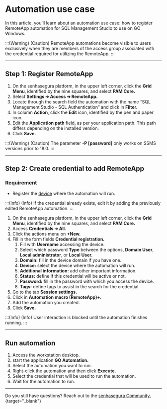 # Automation use case

In this article, you’ll  learn about an automation use case:  how to register RemoteApp automation for SQL Management Studio to use on GO Windows.

:::(Warning) (Caution)
RemoteApp automations become visible to users exclusively when they are members of the access group associated with the credential required for utilizing the RemoteApp.
:::

* * *

## Step 1: Register RemoteApp

1. On the senhasegura platform, in the upper left corner, click the **Grid Menu**, identified by the nine squares, and select **PAM Core.**
2. Select **Settings ➔ Access ➔ RemoteApp.**
3. Locate through the search field the automation with the name “SQL Management Studio - SQL Authentication” and click in **Filter.**
4. In column **Action**, click  the **Edit** icon, identified by the pen and paper icon.
5. Edit the **Application path** field, as per your application path. This path differs depending on the installed version.
6. Click **Save.**

:::(Warning) (Caution)
The parameter **-P [password]** only works on SSMS versions prior to 18.0.
:::

* * *

## Step 2: Create credential to add RemoteApp

### Requirement

* Register the [device](https://docs.senhasegura.io/v3-33/docs/pam-devices-management#add-a-new-device) where the automation will run.

:::(Info) (Info)
If the credential already exists, edit it by adding the previously edited RemoteApp automation.
:::

1. On the senhasegura platform, in the upper left corner, click the **Grid Menu**, identified by the nine squares, and select **PAM Core.**
2. Access **Credentials ➔ All.**
3. Click the actions menu on **+New.**
4. Fill in the form fields **Credential registration.**
    1. Fill with **Username** accessing the device.
    2. Select which password **Type** between the options, **Domain User**, **Local administrator**, or **Local User.**
    3. **Domain:** fill in the device domain if you have one.
    4. **Device:** select the device where the automation will run.
    5. **Additional information:** add other important information.
    6. **Status:** define if this credential will be active or not.
    7. **Password:** fill in the password with which you access the device.
    8. **Tags:** define tags to assist in the search for the credential.
5. Go to the tab **Session settings.**
6. Click in **Automation macro (RemoteApp)+.**
7. Add the automation you created.
8. Click **Save.**

:::(Info) (Info)
User interaction is blocked until the automation finishes running.
:::

* * *
## Run automation

1. Access the workstation desktop.
2. start the application **GO Automation.**
3. Select the automation you want to run.
4. Right-click the automation and then click **Execute.**
5. Select the credential that will be used to run the automation.
6. Wait for the automation to run.

* * *

Do you still have questions? Reach out to the [senhasegura Community.](https://community.senhasegura.io/){target="_blank"}

